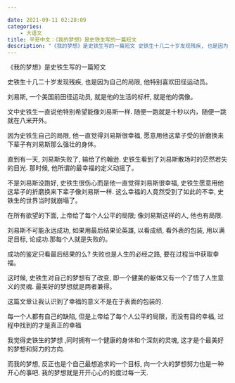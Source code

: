 ```yaml
---

date: 2021-09-11 02:28:09
categories:
    - 大语文
title: 平哥中文：《我的梦想》是史铁生写的一篇短文
description: "《我的梦想》是史铁生写的一篇短文 史铁生十几二十岁发现残疾, 也是因为自己的局限, 他特别喜欢田径运动员。 刘易斯, 一个美国前田径运动员, 就是他的生活的标杆, 就是他的偶像。 文中史铁生一直说他特..."
---
```


《我的梦想》是史铁生写的一篇短文

史铁生十几二十岁发现残疾, 也是因为自己的局限, 他特别喜欢田径运动员。

刘易斯, 一个美国前田径运动员, 就是他的生活的标杆, 就是他的偶像。

文中史铁生一直说他特别希望能像刘易斯一样. 随便一跑就是十秒以内，随便一跳就在八米开外。

  


因为史铁生自己的局限, 他一直觉得刘易斯很幸福, 愿意用他这辈子受的折磨换来下辈子有刘易斯那么强壮的身体。

直到有一天, 刘易斯失败了, 输给了约翰逊. 史铁生看到了刘易斯散场时的茫然若失的目光. 那时候, 他所谓的最幸福的定义动摇了。

不是刘易斯没跑好, 史铁生很伤心而是他一直觉得刘易斯很幸福, 史铁生愿意用他这辈子的折磨换来下辈子像刘易斯一样. 这么幸福的人竟然受到了如此的不幸, 史铁生的世界当时就崩塌了。

在所有欲望的下面, 上帝给了每个人公平的局限; 像刘易斯这样的人, 他也有局限. 

刘易斯不可能永远成功, 如果用最后结果论英雄, 以看成绩, 看外表的包装, 用以满足目标, 论成功.那每个人就是失败的。

成功的鉴定只看最后结果的么? 失败也是人生的必经之路, 要在过程当中获取幸福。

这时候, 史铁生对自己的梦想有了改变, 即一个健美的躯体又有一个了悟了人生意义的灵魂. 最美好的梦想就是两者兼得。

这篇文章让我认识到了幸福的意义不是在于表面的包装的.

每一个人都有自己的缺陷, 但是上帝给了每个人公平的局限，而没有目的幸福, 过程中找到的才是真正的幸福 

  


我觉得史铁生的梦想  ,同时拥有一个健康的身体和个深刻的灵魂, 这才是个最美好的梦想和努力的方向. 

  
  


而我的梦想, 反正也是个自己最想追求的一个目标, 向一个大的梦想努力也是一种开心的事吧. 我的梦想就是开开心心的的度过每一天.